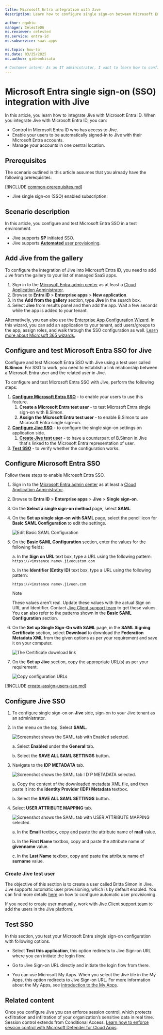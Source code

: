 ```yaml
---
title: Microsoft Entra integration with Jive
description: Learn how to configure single sign-on between Microsoft Entra ID and Jive.

author: nguhiu
manager: CelesteDG
ms.reviewer: celested
ms.service: entra-id
ms.subservice: saas-apps

ms.topic: how-to
ms.date: 03/25/2025
ms.author: gideonkiratu

# Customer intent: As an IT administrator, I want to learn how to configure single sign-on between Microsoft Entra ID and Jive so that I can control who has access to Jive, enable automatic sign-in with Microsoft Entra accounts, and manage my accounts in one central location.
---
```


# Microsoft Entra single sign-on (SSO) integration with Jive

In this article,  you learn how to integrate Jive with Microsoft Entra ID. When you integrate Jive with Microsoft Entra ID, you can:

* Control in Microsoft Entra ID who has access to Jive.
* Enable your users to be automatically signed-in to Jive with their Microsoft Entra accounts.
* Manage your accounts in one central location.

## Prerequisites
The scenario outlined in this article assumes that you already have the following prerequisites:

[!INCLUDE [common-prerequisites.md](~/identity/saas-apps/includes/common-prerequisites.md)]
* Jive single sign-on (SSO) enabled subscription.

## Scenario description

In this article,  you configure and test Microsoft Entra SSO in a test environment.

* Jive supports **SP** initiated SSO.
* Jive supports [**Automated** user provisioning](jive-provisioning-tutorial.md).

## Add Jive from the gallery

To configure the integration of Jive into Microsoft Entra ID, you need to add Jive from the gallery to your list of managed SaaS apps.

1. Sign in to the [Microsoft Entra admin center](https://entra.microsoft.com) as at least a [Cloud Application Administrator](~/identity/role-based-access-control/permissions-reference.md#cloud-application-administrator).
1. Browse to **Entra ID** > **Enterprise apps** > **New application**.
1. In the **Add from the gallery** section, type **Jive** in the search box.
1. Select **Jive** from results panel and then add the app. Wait a few seconds while the app is added to your tenant.

 Alternatively, you can also use the [Enterprise App Configuration Wizard](https://portal.office.com/AdminPortal/home?Q=Docs#/azureadappintegration). In this wizard, you can add an application to your tenant, add users/groups to the app, assign roles, and walk through the SSO configuration as well. [Learn more about Microsoft 365 wizards.](/microsoft-365/admin/misc/azure-ad-setup-guides)


<a name='configure-and-test-azure-ad-sso-for-jive'></a>

## Configure and test Microsoft Entra SSO for Jive

Configure and test Microsoft Entra SSO with Jive using a test user called **B.Simon**. For SSO to work, you need to establish a link relationship between a Microsoft Entra user and the related user in Jive.

To configure and test Microsoft Entra SSO with Jive, perform the following steps:

1. **[Configure Microsoft Entra SSO](#configure-azure-ad-sso)** - to enable your users to use this feature.
    1. **Create a Microsoft Entra test user** - to test Microsoft Entra single sign-on with B.Simon.
    1. **Assign the Microsoft Entra test user** - to enable B.Simon to use Microsoft Entra single sign-on.
1. **[Configure Jive SSO](#configure-jive-sso)** - to configure the single sign-on settings on application side.
    1. **[Create Jive test user](#create-jive-test-user)** - to have a counterpart of B.Simon in Jive that's linked to the Microsoft Entra representation of user.
1. **[Test SSO](#test-sso)** - to verify whether the configuration works.

<a name='configure-azure-ad-sso'></a>

## Configure Microsoft Entra SSO

Follow these steps to enable Microsoft Entra SSO.

1. Sign in to the [Microsoft Entra admin center](https://entra.microsoft.com) as at least a [Cloud Application Administrator](~/identity/role-based-access-control/permissions-reference.md#cloud-application-administrator).
1. Browse to **Entra ID** > **Enterprise apps** > **Jive** > **Single sign-on**.
1. On the **Select a single sign-on method** page, select **SAML**.
1. On the **Set up single sign-on with SAML** page, select the pencil icon for **Basic SAML Configuration** to edit the settings.

   ![Edit Basic SAML Configuration](common/edit-urls.png)

1. On the **Basic SAML Configuration** section, enter the values for the following fields:

   a. In the **Sign on URL** text box, type a URL using the following pattern:
    `https://<instance name>.jivecustom.com`

   b. In the **Identifier (Entity ID)** text box, type a URL using the following pattern:
   ```http
   https://<instance name>.jiveon.com
   ```

	> [!NOTE]
	> These values aren't real. Update these values with the actual Sign on URL and Identifier. Contact [Jive Client support team](https://www.jivesoftware.com/services-support/) to get these values. You can also refer to the patterns shown in the **Basic SAML Configuration** section.

1. On the **Set up Single Sign-On with SAML** page, in the **SAML Signing Certificate** section, select **Download** to download the **Federation Metadata XML** from the given options as per your requirement and save it on your computer.

	![The Certificate download link](common/metadataxml.png)

6. On the **Set up Jive** section, copy the appropriate URL(s) as per your requirement.

	![Copy configuration URLs](common/copy-configuration-urls.png)

<a name='create-an-azure-ad-test-user'></a>

[!INCLUDE [create-assign-users-sso.md](~/identity/saas-apps/includes/create-assign-users-sso.md)]

## Configure Jive SSO

1. To configure single sign-on on **Jive** side, sign-on to your Jive tenant as an administrator.

1. In the menu on the top, Select **SAML**.

	![Screenshot shows the SAML tab with Enabled selected.](./media/jive-tutorial/jive-2.png)

	a. Select **Enabled** under the **General** tab.

	b. Select the **SAVE ALL SAML SETTINGS** button.

1. Navigate to the **IDP METADATA** tab.

    ![Screenshot shows the SAML tab I D P METADATA selected.](./media/jive-tutorial/jive-3.png)

    a. Copy the content of the downloaded metadata XML file, and then paste it into the **Identity Provider (IDP) Metadata** textbox.

	b. Select the **SAVE ALL SAML SETTINGS** button.

1. Select **USER ATTRIBUTE MAPPING** tab.

    ![Screenshot shows the SAML tab with USER ATTRIBUTE MAPPING selected.](./media/jive-tutorial/jive-4.png)

    a. In the **Email** textbox, copy and paste the attribute name of **mail** value.

    b. In the **First Name** textbox, copy and paste the attribute name of **givenname** value.

    c. In the **Last Name** textbox, copy and paste the attribute name of **surname** value.

### Create Jive test user

The objective of this section is to create a user called Britta Simon in Jive. Jive supports automatic user provisioning, which is by default enabled. You can find more details [here](jive-provisioning-tutorial.md) on how to configure automatic user provisioning.

If you need to create user manually, work with [Jive Client support team](https://www.jivesoftware.com/services-support/) to add the users in the Jive platform.

## Test SSO 

In this section, you test your Microsoft Entra single sign-on configuration with following options. 

* Select **Test this application**, this option redirects to Jive Sign-on URL where you can initiate the login flow. 

* Go to Jive Sign-on URL directly and initiate the login flow from there.

* You can use Microsoft My Apps. When you select the Jive tile in the My Apps, this option redirects to Jive Sign-on URL. For more information about the My Apps, see [Introduction to the My Apps](https://support.microsoft.com/account-billing/sign-in-and-start-apps-from-the-my-apps-portal-2f3b1bae-0e5a-4a86-a33e-876fbd2a4510).

## Related content

Once you configure Jive you can enforce session control, which protects exfiltration and infiltration of your organization’s sensitive data in real time. Session control extends from Conditional Access. [Learn how to enforce session control with Microsoft Defender for Cloud Apps](/cloud-app-security/proxy-deployment-any-app).
